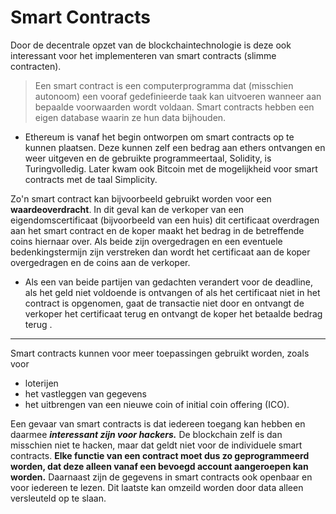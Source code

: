 # Smart Contracts
Door de decentrale opzet van de blockchaintechnologie is deze ook interessant voor het implementeren van smart contracts (slimme contracten).
> Een smart contract is een computerprogramma dat (misschien autonoom) een vooraf gedefinieerde taak kan uitvoeren wanneer aan bepaalde voorwaarden wordt voldaan. Smart contracts hebben een eigen database waarin ze hun data bijhouden.

- Ethereum is vanaf het begin ontworpen om smart contracts op te kunnen plaatsen. Deze kunnen zelf een bedrag aan ethers ontvangen en weer uitgeven en de gebruikte programmeertaal, Solidity, is Turingvolledig. Later kwam ook Bitcoin met de mogelijkheid voor smart contracts met de taal Simplicity.

Zo'n smart contract kan bijvoorbeeld gebruikt worden voor een **waardeoverdracht**. In dit geval kan de verkoper van een eigendomscertificaat (bijvoorbeeld van een huis) dit certificaat overdragen aan het smart contract en de koper maakt het bedrag in de betreffende coins hiernaar over. Als beide zijn overgedragen en een eventuele bedenkingstermijn zijn verstreken dan wordt het certificaat aan de koper overgedragen en de coins aan de verkoper.
- Als een van beide partijen van gedachten verandert voor de deadline, als het geld niet voldoende is ontvangen of als het certificaat niet in het contract is opgenomen, gaat de transactie niet door en ontvangt de verkoper het certificaat terug en ontvangt de koper het betaalde bedrag terug .

--- 
Smart contracts kunnen voor meer toepassingen gebruikt worden, zoals voor
- loterijen
- het vastleggen van gegevens
- het uitbrengen van een nieuwe coin of initial coin offering (ICO).

Een gevaar van smart contracts is dat iedereen toegang kan hebben en daarmee ***interessant zijn voor hackers.*** De blockchain zelf is dan misschien niet te hacken, maar dat geldt niet voor de individuele smart contracts. **Elke functie van een contract moet dus zo geprogrammeerd worden, dat deze alleen vanaf een bevoegd account aangeroepen kan worden.** Daarnaast zijn de gegevens in smart contracts ook openbaar en voor iedereen te lezen. Dit laatste kan omzeild worden door data alleen versleuteld op te slaan.


